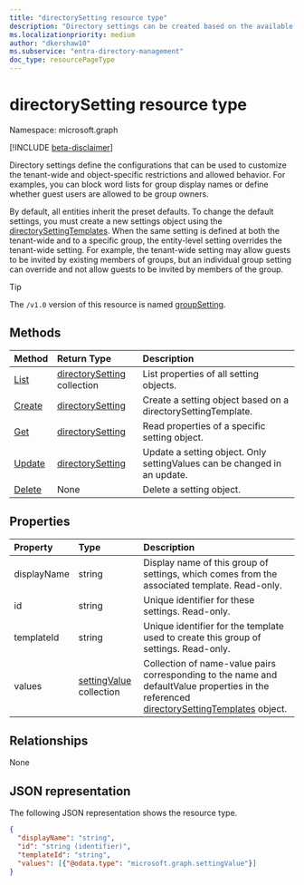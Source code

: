 ```yaml
---
title: "directorySetting resource type"
description: "Directory settings can be created based on the available directorySettingTemplates, and changed from their preset defaults."
ms.localizationpriority: medium
author: "dkershaw10"
ms.subservice: "entra-directory-management"
doc_type: resourcePageType
---
```


# directorySetting resource type

Namespace: microsoft.graph

[!INCLUDE [beta-disclaimer](../../includes/beta-disclaimer.md)]

Directory settings define the configurations that can be used to customize the tenant-wide and object-specific restrictions and allowed behavior. For examples, you can block word lists for group display names or define whether guest users are allowed to be group owners.

By default, all entities inherit the preset defaults. To change the default settings, you must create a new settings object using the [directorySettingTemplates](directorysettingtemplate.md). When the same setting is defined at both the tenant-wide and to a specific group, the entity-level setting overrides the tenant-wide setting. For example, the tenant-wide setting may allow guests to be invited by existing members of groups, but an individual group setting can override and not allow guests to be invited by members of the group.

> [!TIP]
> The `/v1.0` version of this resource is named [groupSetting](/graph/api/resources/groupsetting?view=graph-rest-1.0&preserve-view=true).

## Methods

| Method           | Return Type    |Description|
|:---------------|:--------|:----------|
|[List](../api/group-list-settings.md) | [directorySetting](directorysetting.md) collection |List properties of all setting objects.|
|[Create](../api/group-post-settings.md) | [directorySetting](directorysetting.md) |Create a setting object based on a directorySettingTemplate.|
|[Get](../api/directorysetting-get.md) | [directorySetting](directorysetting.md) |Read properties of a specific setting object.|
|[Update](../api/directorysetting-update.md) | [directorySetting](directorysetting.md)    |Update a setting object. Only settingValues can be changed in an update.|
|[Delete](../api/directorysetting-delete.md) | None |Delete a setting object. |

## Properties
| Property       | Type    |Description|
|:---------------|:--------|:----------|
|displayName|string|Display name of this group of settings, which comes from the associated template. Read-only.|
|id|string| Unique identifier for these settings. Read-only.|
|templateId|string| Unique identifier for the template used to create this group of settings. Read-only.|
|values|[settingValue](settingvalue.md) collection| Collection of name-value pairs corresponding to the name and defaultValue properties in the referenced [directorySettingTemplates](directorysettingtemplate.md) object.|

## Relationships
None


## JSON representation

The following JSON representation shows the resource type.

<!-- {
  "blockType": "resource",
  "optionalProperties": [

  ],
  "@odata.type": "microsoft.graph.directorySetting"
}-->

```json
{
  "displayName": "string",
  "id": "string (identifier)",
  "templateId": "string",
  "values": [{"@odata.type": "microsoft.graph.settingValue"}]
}

```

<!-- uuid: 8fcb5dbc-d5aa-4681-8e31-b001d5168d79
2015-10-25 14:57:30 UTC -->
<!--
{
  "type": "#page.annotation",
  "description": "directorySetting resource",
  "keywords": "",
  "section": "documentation",
  "tocPath": "",
  "suppressions": []
}
-->


